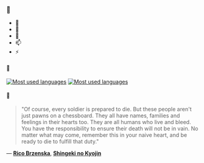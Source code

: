 ### 👋

- 🔭
- 🌱
- 💬
- 📫
- ⚡

#### 🧏

[![Most used languages](https://github-readme-stats-aynah.vercel.app/api/top-langs/?username=aynh&theme=solarized-dark&langs_count=6&layout=compact&hide_title=true)](https://github.com/anuraghazra/github-readme-stats#gh-dark-mode-only)
[![Most used languages](https://github-readme-stats-aynah.vercel.app/api/top-langs/?username=aynh&theme=solarized-light&langs_count=6&layout=compact&hide_title=true)](https://github.com/anuraghazra/github-readme-stats#gh-light-mode-only)

#### 💬

> "Of course, every soldier is prepared to die. But these people aren't just pawns on a chessboard. They all have names, families and feelings in their hearts too. They are all humans who live and bleed. You have the responsibility to ensure their death will not be in vain. No matter what may come, remember this in your naive heart, and be ready to die to fulfill that duty."

&mdash; [**Rico Brzenska**](https://myanimelist.net/character.php?q=Rico%20Brzenska&cat=character), [**Shingeki no Kyojin**](https://myanimelist.net/search/all?q=Shingeki%20no%20Kyojin&cat=all)
